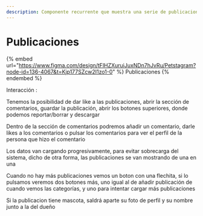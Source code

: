 ```yaml
---
description: Componente recurrente que muestra una serie de publicaciones
---
```


# Publicaciones

{% embed url="https://www.figma.com/design/tFlHZXuruiJuxNDn7hJvRu/Petstagram?node-id=136-4067&t=Kjp177SZcw2I1zo1-0" %}
Publicaciones
{% endembed %}

Interacción :&#x20;

Tenemos la posibilidad de dar like a las publicaciones, abrir la sección de comentarios, guardar la publicación, abrir los botones superiores, donde podemos reportar/borrar y descargar

Dentro de la sección de comentarios podremos añadir un comentario, darle likes a los comentarios o pulsar los comentarios para ver el perfil de la persona que hizo el comentario

Los datos van cargando progresivamente, para evitar sobrecarga del sistema, dicho de otra forma, las publicaciones se van mostrando de una en una

Cuando no hay más publicaciones vemos un boton con una flechita, si lo pulsamos veremos dos botones más, uno igual al de añadir publicación de cuando vemos las categorías, y uno para intentar cargar más publicaciones

Si la publicacion tiene mascota, saldrá aparte su foto de perfil y su nombre junto a la del dueño
